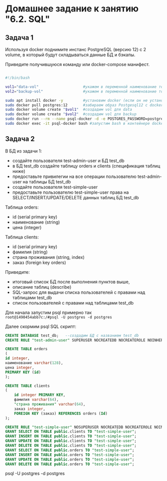 
# Домашнее задание к занятию "6.2. SQL"

## Задача 1

Используя docker поднимите инстанс PostgreSQL (версию 12) c 2 volume, 
в который будут складываться данные БД и бэкапы.

Приведите получившуюся команду или docker-compose манифест.


```bash

#!/bin/bash

vol1="data-vol"                    #укажем в переменной наименование тома vol1
vol2="backup-vol"                  #укажем в переменной наименование тома vol2

sudo apt install docker -y         #установим docker (если он не установлен)
sudo docker pull postgres:12       #забираем образ Postgesql12 с docker HUB
sudo docker volume create "$vol1"  #создадим vol для data
sudo docker volume create "$vol2"  #создадим vol для backup
sudo docker run --rm --name psql-docker -d -e POSTGRES_PASSWORD=postgres -ti -p 5432:5432 -v "$vol1":/var/lib/postgresql/data -v "$vol2":/var/lib/postgresql postgres:12
sudo docker exec -it psql-docker bash #запустим bash в контейнере docker

```
## Задача 2

В БД из задачи 1: 
- создайте пользователя test-admin-user и БД test_db
- в БД test_db создайте таблицу orders и clients (спeцификация таблиц ниже)
- предоставьте привилегии на все операции пользователю test-admin-user на таблицы БД test_db
- создайте пользователя test-simple-user  
- предоставьте пользователю test-simple-user права на SELECT/INSERT/UPDATE/DELETE данных таблиц БД test_db

Таблица orders:
- id (serial primary key)
- наименование (string)
- цена (integer)

Таблица clients:
- id (serial primary key)
- фамилия (string)
- страна проживания (string, index)
- заказ (foreign key orders)

Приведите:
- итоговый список БД после выполнения пунктов выше,
- описание таблиц (describe)
- SQL-запрос для выдачи списка пользователей с правами над таблицами test_db
- список пользователей с правами над таблицами test_db

Для начала запустим psql примерно так  
``root@1490454abb7c:/#psql -U postgres -d postgres``

Далее скормим psql SQL скрипт:

```SQL
CREATE DATABASE test_db;   --создадим БД с названием test_db
CREATE ROLE "test-admin-user" SUPERUSER NOCREATEDB NOCREATEROLE NOINHERIT LOGIN;  --создадим пользователя с админскими правами и именем test-admin-user

CREATE TABLE orders 
(
id integer, 
наименование varchar(128), 
цена integer, 
PRIMARY KEY (id) 
);

CREATE TABLE clients 
(
	id integer PRIMARY KEY,
	фамилия varchar(64),
	"страна проживания" varchar(64),
	заказ integer,
	FOREIGN KEY (заказ) REFERENCES orders (Id)
);

CREATE ROLE "test-simple-user" NOSUPERUSER NOCREATEDB NOCREATEROLE NOINHERIT LOGIN;
GRANT SELECT ON TABLE public.clients TO "test-simple-user";
GRANT INSERT ON TABLE public.clients TO "test-simple-user";
GRANT UPDATE ON TABLE public.clients TO "test-simple-user";
GRANT DELETE ON TABLE public.clients TO "test-simple-user";
GRANT SELECT ON TABLE public.orders TO "test-simple-user";
GRANT INSERT ON TABLE public.orders TO "test-simple-user";
GRANT UPDATE ON TABLE public.orders TO "test-simple-user";
GRANT DELETE ON TABLE public.orders TO "test-simple-user";
```


psql -U postgres -d postgres
